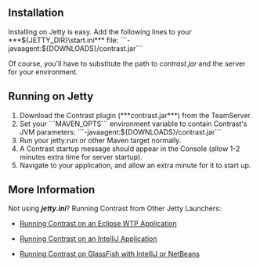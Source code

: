 <!--
title: "Jetty"
description: "Agent installation and running using the Jetty container"
tags: "java agent installation run Jetty"
-->


## Installation
Installing on Jetty is easy. Add the following lines to your ***${JETTY_DIR}\start.ini*** file: ```-javaagent:${DOWNLOADS}/contrast.jar```

Of course, you'll have to substitute the path to *contrast.jar* and the server for your environment.

## Running on Jetty

<ol>
<li> Download the Contrast plugin (***contrast.jar***) from the TeamServer. </li>

<li> Set your ```MAVEN_OPTS``` environment variable to contain Contrast's JVM parameters: ```-javaagent:${DOWNLOADS}/contrast.jar``` </li>

<li> Run your jetty:run or other Maven target normally. </li>
<li> A Contrast startup message should appear in the Console (allow 1-2 minutes extra time for server startup). </li>
<li> Navigate to your application, and allow an extra minute for it to start up. </li>
</ol>

## More Information

Not using ***jetty.ini***? Running Contrast from Other Jetty Launchers:

- [Running Contrast on an Eclipse WTP Application](installation_javainstall.html#eclipse)

- [Running Contrast on an IntelliJ Application](installation_javainstall.html#intellij)

- [Running Contrast on GlassFish with IntelliJ or NetBeans](installation_javainstall.html#glass)

